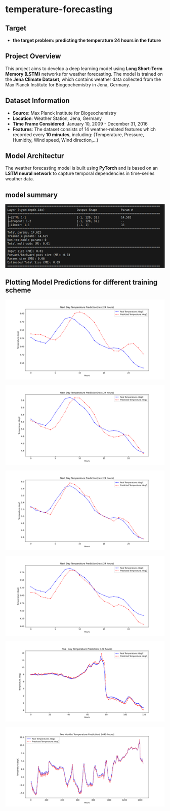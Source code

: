#  temperature-forecasting


## Target 
-  **the  target problem: predicting the temperature 24 hours in the future**


##  Project Overview
This project aims to develop a deep learning model using **Long Short-Term Memory (LSTM)** networks for weather forecasting. The model is trained on the **Jena Climate Dataset**, which contains weather data collected from the Max Planck Institute for Biogeochemistry in Jena, Germany.

##  Dataset Information
- **Source**: Max Planck Institute for Biogeochemistry
- **Location**: Weather Station, Jena, Germany
- **Time Frame Considered**: January 10, 2009 - December 31, 2016
- **Features**: The dataset consists of 14 weather-related features which recorded every **10 minutes**, including:
  (Temperature, Pressure, Humidity, Wind speed, Wind direction,...)

## Model Architectur
The weather forecasting model is built using **PyTorch** and is based on an **LSTM neural network** to capture temporal dependencies in time-series weather data.


## model summary

![Deep LSTM Network ](./imgs/LSTM_model-summary.png)


## Plotting Model Predictions for different training scheme 


![train model 5 epochs](./imgs/temperature_prediction_5_epoch.png "plotting for 24 hours/5_epochs")

![train model 15 epochs](./imgs/temperature_prediction_15_epoch.png "plotting for 24 hours/15_epochs")

![train model 35 epochs](./imgs/temperature_prediction_35_epoch.png "plotting for 24 hours/35_epochs")

![train model 50 epochs](./imgs/temperature_prediction_50_epoch.png "plotting for 24 hours/50_epochs")

![train model 50 epochs](./imgs/temperature_prediction_50_epoch_Over_Five_Day(120-h).png  "plotting for five day/50_epochs")

![train model 50 epochs](./imgs/temperature_prediction_two_months.png "plottiing for tow months/50_epochs")
